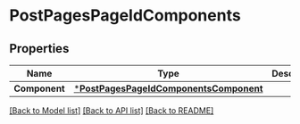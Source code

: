 # PostPagesPageIdComponents

## Properties
Name | Type | Description | Notes
------------ | ------------- | ------------- | -------------
**Component** | [***PostPagesPageIdComponentsComponent**](postPagesPageIdComponents_component.md) |  | [optional] 

[[Back to Model list]](../README.md#documentation-for-models) [[Back to API list]](../README.md#documentation-for-api-endpoints) [[Back to README]](../README.md)


